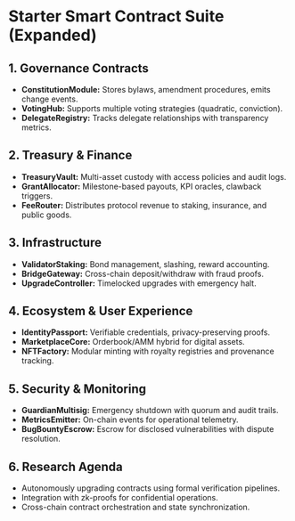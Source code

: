 # Starter Smart Contract Suite (Expanded)

## 1. Governance Contracts
- **ConstitutionModule:** Stores bylaws, amendment procedures, emits change events.
- **VotingHub:** Supports multiple voting strategies (quadratic, conviction).
- **DelegateRegistry:** Tracks delegate relationships with transparency metrics.

## 2. Treasury & Finance
- **TreasuryVault:** Multi-asset custody with access policies and audit logs.
- **GrantAllocator:** Milestone-based payouts, KPI oracles, clawback triggers.
- **FeeRouter:** Distributes protocol revenue to staking, insurance, and public goods.

## 3. Infrastructure
- **ValidatorStaking:** Bond management, slashing, reward accounting.
- **BridgeGateway:** Cross-chain deposit/withdraw with fraud proofs.
- **UpgradeController:** Timelocked upgrades with emergency halt.

## 4. Ecosystem & User Experience
- **IdentityPassport:** Verifiable credentials, privacy-preserving proofs.
- **MarketplaceCore:** Orderbook/AMM hybrid for digital assets.
- **NFTFactory:** Modular minting with royalty registries and provenance tracking.

## 5. Security & Monitoring
- **GuardianMultisig:** Emergency shutdown with quorum and audit trails.
- **MetricsEmitter:** On-chain events for operational telemetry.
- **BugBountyEscrow:** Escrow for disclosed vulnerabilities with dispute resolution.

## 6. Research Agenda
- Autonomously upgrading contracts using formal verification pipelines.
- Integration with zk-proofs for confidential operations.
- Cross-chain contract orchestration and state synchronization.
